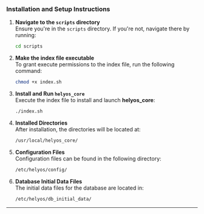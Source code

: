 
### Installation and Setup Instructions

1. **Navigate to the `scripts` directory**  
   Ensure you're in the `scripts` directory. If you're not, navigate there by running:
   ```bash
   cd scripts
   ```

2. **Make the index file executable**  
   To grant execute permissions to the index file, run the following command:
   ```bash
   chmod +x index.sh
   ```

3. **Install and Run `helyos_core`**  
   Execute the index file to install and launch **helyos_core**:
   ```bash
   ./index.sh
   ```

4. **Installed Directories**  
   After installation, the directories will be located at:
   ```bash
   /usr/local/helyos_core/
   ```

5. **Configuration Files**  
   Configuration files can be found in the following directory:
   ```bash
   /etc/helyos/config/
   ```

6. **Database Initial Data Files**  
   The initial data files for the database are located in:
   ```bash
   /etc/helyos/db_initial_data/
   ```

---